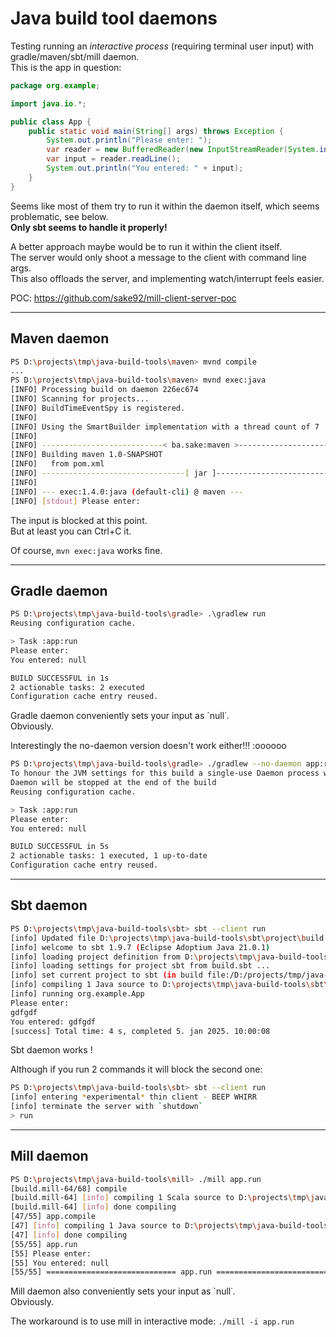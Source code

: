 
# Java build tool daemons

Testing running an *interactive process* (requiring terminal user input) with gradle/maven/sbt/mill daemon.  
This is the app in question:
```java
package org.example;

import java.io.*;

public class App {
    public static void main(String[] args) throws Exception {
        System.out.println("Please enter: ");
        var reader = new BufferedReader(new InputStreamReader(System.in));
        var input = reader.readLine();
        System.out.println("You entered: " + input);
    }
}

```

Seems like most of them try to run it within the daemon itself, which seems problematic, see below.  
**Only sbt seems to handle it properly!**



A better approach maybe would be to run it within the client itself.  
The server would only shoot a message to the client with command line args.  
This also offloads the server, and implementing watch/interrupt feels easier.

POC: https://github.com/sake92/mill-client-server-poc

----------
## Maven daemon

```sh
PS D:\projects\tmp\java-build-tools\maven> mvnd compile
...
PS D:\projects\tmp\java-build-tools\maven> mvnd exec:java
[INFO] Processing build on daemon 226ec674
[INFO] Scanning for projects...
[INFO] BuildTimeEventSpy is registered.
[INFO]
[INFO] Using the SmartBuilder implementation with a thread count of 7
[INFO]
[INFO] ---------------------------< ba.sake:maven >----------------------------
[INFO] Building maven 1.0-SNAPSHOT
[INFO]   from pom.xml
[INFO] --------------------------------[ jar ]---------------------------------
[INFO]
[INFO] --- exec:1.4.0:java (default-cli) @ maven ---
[INFO] [stdout] Please enter:
```

The input is blocked at this point.  
But at least you can Ctrl+C it.

Of course, `mvn exec:java` works fine.

-----------
## Gradle daemon

```sh
PS D:\projects\tmp\java-build-tools\gradle> .\gradlew run
Reusing configuration cache.

> Task :app:run
Please enter:
You entered: null

BUILD SUCCESSFUL in 1s
2 actionable tasks: 2 executed
Configuration cache entry reused.
```

Gradle daemon conveniently sets your input as `null˙.  
Obviously.

Interestingly the no-daemon version doesn't work either!!! :oooooo
```sh
PS D:\projects\tmp\java-build-tools\gradle> ./gradlew --no-daemon app:run
To honour the JVM settings for this build a single-use Daemon process will be forked. For more on this, please refer to https://docs.gradle.org/8.12/userguide/gradle_daemon.html#sec:disabling_the_daemon in the Gradle documentation.
Daemon will be stopped at the end of the build
Reusing configuration cache.

> Task :app:run
Please enter:
You entered: null

BUILD SUCCESSFUL in 5s
2 actionable tasks: 1 executed, 1 up-to-date
Configuration cache entry reused.
```

---------
## Sbt daemon

```sh
PS D:\projects\tmp\java-build-tools\sbt> sbt --client run
[info] Updated file D:\projects\tmp\java-build-tools\sbt\project\build.properties: set sbt.version to 1.9.7
[info] welcome to sbt 1.9.7 (Eclipse Adoptium Java 21.0.1)
[info] loading project definition from D:\projects\tmp\java-build-tools\sbt\project
[info] loading settings for project sbt from build.sbt ...
[info] set current project to sbt (in build file:/D:/projects/tmp/java-build-tools/sbt/)
[info] compiling 1 Java source to D:\projects\tmp\java-build-tools\sbt\target\scala-2.12\classes ...
[info] running org.example.App
Please enter:
gdfgdf
You entered: gdfgdf
[success] Total time: 4 s, completed 5. jan 2025. 10:00:08
```
Sbt daemon works !

Although if you run 2 commands it will block the second one:
```sh
PS D:\projects\tmp\java-build-tools\sbt> sbt --client run
[info] entering *experimental* thin client - BEEP WHIRR
[info] terminate the server with `shutdown`
> run
```


---------
## Mill daemon


```sh
PS D:\projects\tmp\java-build-tools\mill> ./mill app.run
[build.mill-64/68] compile
[build.mill-64] [info] compiling 1 Scala source to D:\projects\tmp\java-build-tools\mill\out\mill-build\compile.dest\classes ...
[build.mill-64] [info] done compiling
[47/55] app.compile
[47] [info] compiling 1 Java source to D:\projects\tmp\java-build-tools\mill\out\app\compile.dest\classes ...
[47] [info] done compiling
[55/55] app.run
[55] Please enter:
[55] You entered: null
[55/55] ============================= app.run ============================ 5s
```

Mill daemon also conveniently sets your input as `null˙.  
Obviously.

The workaround is to use mill in interactive mode: `./mill -i app.run`

